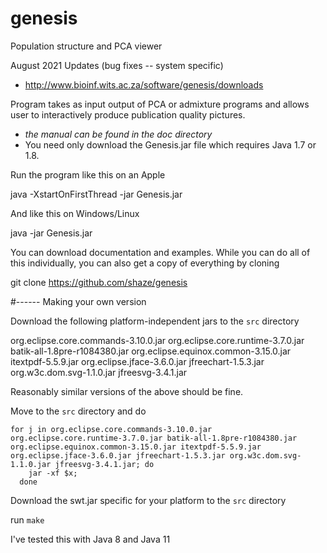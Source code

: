 # genesis
Population structure and PCA viewer

August 2021 Updates (bug fixes -- system specific)
*  http://www.bioinf.wits.ac.za/software/genesis/downloads

Program takes as input output of PCA or admixture programs and allows user to interactively produce publication quality pictures. 

* *the manual can be found in the _doc_ directory*
* You need only download the Genesis.jar file which requires Java 1.7 or 1.8.

Run the program like this on an Apple

  java -XstartOnFirstThread -jar Genesis.jar

And like this on Windows/Linux

  java -jar Genesis.jar

You can download documentation and examples. While you can do all of this individually, you can also get a copy of everything by cloning

git clone https://github.com/shaze/genesis


#------ Making your own version

Download the following platform-independent jars to the `src` directory

org.eclipse.core.commands-3.10.0.jar
org.eclipse.core.runtime-3.7.0.jar
batik-all-1.8pre-r1084380.jar         org.eclipse.equinox.common-3.15.0.jar
itextpdf-5.5.9.jar                    org.eclipse.jface-3.6.0.jar
jfreechart-1.5.3.jar                  org.w3c.dom.svg-1.1.0.jar
jfreesvg-3.4.1.jar

Reasonably similar versions of the above should be fine.

Move to the `src` directory and do

```
for j in org.eclipse.core.commands-3.10.0.jar org.eclipse.core.runtime-3.7.0.jar batik-all-1.8pre-r1084380.jar         org.eclipse.equinox.common-3.15.0.jar itextpdf-5.5.9.jar org.eclipse.jface-3.6.0.jar jfreechart-1.5.3.jar org.w3c.dom.svg-1.1.0.jar jfreesvg-3.4.1.jar; do
    jar -xf $x; 
  done
```

Download the swt.jar specific for your platform to the `src` directory

run
    `make`

I've tested this with Java 8 and Java 11













